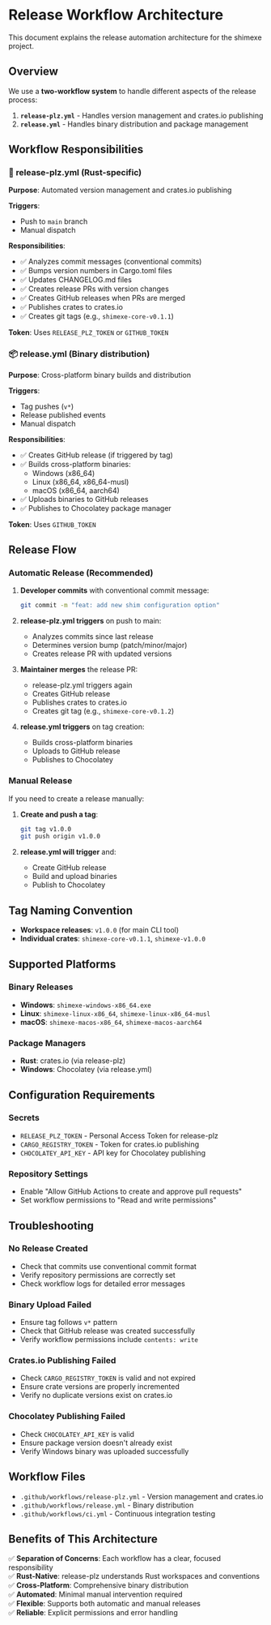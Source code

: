 # Release Workflow Architecture

This document explains the release automation architecture for the shimexe project.

## Overview

We use a **two-workflow system** to handle different aspects of the release process:

1. **`release-plz.yml`** - Handles version management and crates.io publishing
2. **`release.yml`** - Handles binary distribution and package management

## Workflow Responsibilities

### 🦀 release-plz.yml (Rust-specific)

**Purpose**: Automated version management and crates.io publishing

**Triggers**:
- Push to `main` branch
- Manual dispatch

**Responsibilities**:
- ✅ Analyzes commit messages (conventional commits)
- ✅ Bumps version numbers in Cargo.toml files
- ✅ Updates CHANGELOG.md files
- ✅ Creates release PRs with version changes
- ✅ Creates GitHub releases when PRs are merged
- ✅ Publishes crates to crates.io
- ✅ Creates git tags (e.g., `shimexe-core-v0.1.1`)

**Token**: Uses `RELEASE_PLZ_TOKEN` or `GITHUB_TOKEN`

### 📦 release.yml (Binary distribution)

**Purpose**: Cross-platform binary builds and distribution

**Triggers**:
- Tag pushes (`v*`)
- Release published events
- Manual dispatch

**Responsibilities**:
- ✅ Creates GitHub release (if triggered by tag)
- ✅ Builds cross-platform binaries:
  - Windows (x86_64)
  - Linux (x86_64, x86_64-musl)
  - macOS (x86_64, aarch64)
- ✅ Uploads binaries to GitHub releases
- ✅ Publishes to Chocolatey package manager

**Token**: Uses `GITHUB_TOKEN`

## Release Flow

### Automatic Release (Recommended)

1. **Developer commits** with conventional commit message:
   ```bash
   git commit -m "feat: add new shim configuration option"
   ```

2. **release-plz.yml triggers** on push to main:
   - Analyzes commits since last release
   - Determines version bump (patch/minor/major)
   - Creates release PR with updated versions

3. **Maintainer merges** the release PR:
   - release-plz.yml triggers again
   - Creates GitHub release
   - Publishes crates to crates.io
   - Creates git tag (e.g., `shimexe-core-v0.1.2`)

4. **release.yml triggers** on tag creation:
   - Builds cross-platform binaries
   - Uploads to GitHub release
   - Publishes to Chocolatey

### Manual Release

If you need to create a release manually:

1. **Create and push a tag**:
   ```bash
   git tag v1.0.0
   git push origin v1.0.0
   ```

2. **release.yml will trigger** and:
   - Create GitHub release
   - Build and upload binaries
   - Publish to Chocolatey

## Tag Naming Convention

- **Workspace releases**: `v1.0.0` (for main CLI tool)
- **Individual crates**: `shimexe-core-v0.1.1`, `shimexe-v1.0.0`

## Supported Platforms

### Binary Releases
- **Windows**: `shimexe-windows-x86_64.exe`
- **Linux**: `shimexe-linux-x86_64`, `shimexe-linux-x86_64-musl`
- **macOS**: `shimexe-macos-x86_64`, `shimexe-macos-aarch64`

### Package Managers
- **Rust**: crates.io (via release-plz)
- **Windows**: Chocolatey (via release.yml)

## Configuration Requirements

### Secrets
- `RELEASE_PLZ_TOKEN` - Personal Access Token for release-plz
- `CARGO_REGISTRY_TOKEN` - Token for crates.io publishing
- `CHOCOLATEY_API_KEY` - API key for Chocolatey publishing

### Repository Settings
- Enable "Allow GitHub Actions to create and approve pull requests"
- Set workflow permissions to "Read and write permissions"

## Troubleshooting

### No Release Created
- Check that commits use conventional commit format
- Verify repository permissions are correctly set
- Check workflow logs for detailed error messages

### Binary Upload Failed
- Ensure tag follows `v*` pattern
- Check that GitHub release was created successfully
- Verify workflow permissions include `contents: write`

### Crates.io Publishing Failed
- Check `CARGO_REGISTRY_TOKEN` is valid and not expired
- Ensure crate versions are properly incremented
- Verify no duplicate versions exist on crates.io

### Chocolatey Publishing Failed
- Check `CHOCOLATEY_API_KEY` is valid
- Ensure package version doesn't already exist
- Verify Windows binary was uploaded successfully

## Workflow Files

- `.github/workflows/release-plz.yml` - Version management and crates.io
- `.github/workflows/release.yml` - Binary distribution
- `.github/workflows/ci.yml` - Continuous integration testing

## Benefits of This Architecture

✅ **Separation of Concerns**: Each workflow has a clear, focused responsibility  
✅ **Rust-Native**: release-plz understands Rust workspaces and conventions  
✅ **Cross-Platform**: Comprehensive binary distribution  
✅ **Automated**: Minimal manual intervention required  
✅ **Flexible**: Supports both automatic and manual releases  
✅ **Reliable**: Explicit permissions and error handling  

